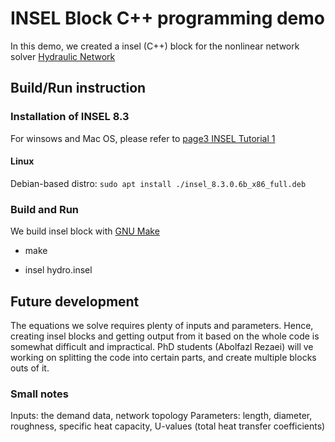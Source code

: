 # INSEL Block C++ programming demo

In this demo, we created a insel (C++) block for the nonlinear network solver 
[Hydraulic Network](https://github.com/leannejdong/HydraulicNetwork)


## Build/Run instruction

### Installation of INSEL 8.3

For winsows and Mac OS, please refer to [page3 INSEL Tutorial 1](https://insel.eu/files/public/inselTutorial_en_Module_1.pdf)

#### Linux

Debian-based distro: `sudo apt install ./insel_8.3.0.6b_x86_full.deb`

### Build and Run

We build insel block with [GNU Make](https://www.gnu.org/software/make/)

* make

* insel hydro.insel

## Future development 

The equations we solve requires plenty of inputs and parameters. Hence, creating insel blocks and getting output from it based on the whole code is somewhat difficult and impractical.
PhD students (Abolfazl Rezaei) will ve working on splitting the code into certain parts, and create multiple blocks outs of it.

### Small notes
Inputs: the demand data, network topology
Parameters: length, diameter, roughness, specific heat capacity, U-values (total heat transfer coefficients)

